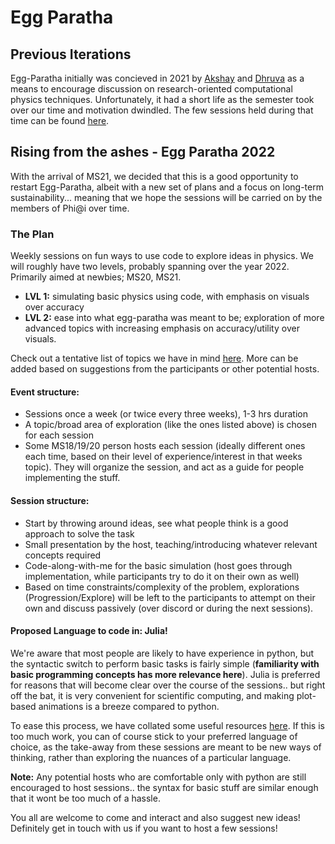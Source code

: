 # Egg Paratha
## Previous Iterations
Egg-Paratha initially was concieved in 2021 by [Akshay](https://github.com/20akshay00/) and [Dhruva](https://github.com/DhruvaSambrani/) as a means to encourage discussion on research-oriented computational physics techniques. Unfortunately, it had a short life as the semester took over our time and motivation dwindled. The few sessions held during that time can be found [here](old/index.md).

## Rising from the ashes - Egg Paratha 2022
With the arrival of MS21, we decided that this is a good opportunity to restart Egg-Paratha, albeit with a new set of plans and a focus on long-term sustainability... meaning that we hope the sessions will be carried on by the members of Phi@i over time. 

### The Plan

Weekly sessions on fun ways to use code to explore ideas in physics. We will roughly have two levels, probably spanning over the year 2022. Primarily aimed at newbies; MS20, MS21.

- **LVL 1:** simulating basic physics using code, with emphasis on visuals over accuracy 
- **LVL 2:** ease into what egg-paratha was meant to be; exploration of more advanced topics with increasing emphasis on accuracy/utility over visuals.

Check out a tentative list of topics we have in mind [here](topics.md). More can be added based on suggestions from the participants or other potential hosts.

#### Event structure: 
- Sessions once a week (or twice every three weeks), 1-3 hrs duration 
- A topic/broad area of exploration (like the ones listed above) is chosen for each session
- Some MS18/19/20 person hosts each session (ideally different ones each time, based on their level of experience/interest in that weeks topic). They will organize the session, and act as a guide for people implementing the stuff.

#### Session structure: 
- Start by throwing around ideas, see what people think is a good approach to solve the task
- Small presentation by the host, teaching/introducing whatever relevant concepts required 
- Code-along-with-me for the basic simulation (host goes through implementation, while participants try to do it on their own as well)
- Based on time constraints/complexity of the problem, explorations (Progression/Explore) will be left to the participants to attempt on their own and discuss passively (over discord or during the next sessions).

#### Proposed Language to code in: Julia!
We're aware that most people are likely to have experience in python, but the syntactic switch to perform basic tasks is fairly simple (**familiarity with basic programming concepts has more relevance here**). Julia is preferred for reasons that will become clear over the course of the sessions.. but right off the bat, it is very convenient for scientific computing, and making plot-based animations is a breeze compared to python. 

To ease this process, we have collated some useful resources [here](resources.md). If this is too much work, you can of course stick to your preferred language of choice, as the take-away from these sessions are meant to be new ways of thinking, rather than exploring the nuances of a particular language.

**Note:** Any potential hosts who are comfortable only with python are still encouraged to host sessions.. the syntax for basic stuff are similar enough that it wont be too much of a hassle. 

You all are welcome to come and interact and also suggest new ideas! Definitely get in touch with us if you want to host a few sessions!

